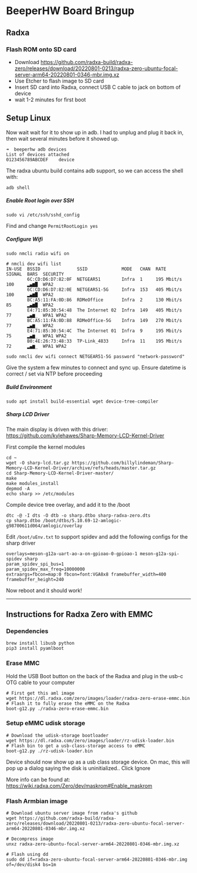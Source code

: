 # BeeperHW Board Bringup
## Radxa

### Flash ROM onto SD card

- Download https://github.com/radxa-build/radxa-zero/releases/download/20220801-0213/radxa-zero-ubuntu-focal-server-arm64-20220801-0346-mbr.img.xz 
- Use Etcher to flash image to SD card
- Insert SD card into Radxa, connect USB C cable to jack on bottom of device
- wait 1-2 minutes for first boot 


## Setup Linux 
Now wait wait for it to show up in adb. I had to unplug and plug it back in, then wait several minutes before it showed up. 

```
➜  beeperhw adb devices
List of devices attached
0123456789ABCDEF	device
```


The radxa ubuntu build contains adb support, so we can access the shell with:
```
adb shell
```

##### Enable Root login over SSH
```
sudo vi /etc/ssh/sshd_config
```
Find and change `PermitRootLogin yes`


##### Configure Wifi

```
sudo nmcli radio wifi on
```
```
# nmcli dev wifi list
IN-USE  BSSID              SSID             MODE   CHAN  RATE        SIGNAL  BARS  SECURITY
        6C:CD:D6:D7:82:0F  NETGEAR51        Infra  1     195 Mbit/s  100     ▂▄▆█  WPA2
        6C:CD:D6:D7:82:0E  NETGEAR51-5G     Infra  153   405 Mbit/s  100     ▂▄▆█  WPA2
        BC:A5:11:FA:0D:86  RDMeOffice       Infra  2     130 Mbit/s  85      ▂▄▆█  WPA2
        E4:71:85:30:54:48  The Internet 02  Infra  149   405 Mbit/s  77      ▂▄▆_  WPA1 WPA2
        BC:A5:11:FA:0D:88  RDMeOffice-5G    Infra  149   270 Mbit/s  77      ▂▄▆_  WPA2
        E4:71:85:30:54:4C  The Internet 01  Infra  9     195 Mbit/s  75      ▂▄▆_  WPA1 WPA2
        B0:4E:26:73:48:33  TP-Link_4833     Infra  11    195 Mbit/s  72      ▂▄▆_  WPA1 WPA2
```

```
sudo nmcli dev wifi connect NETGEAR51-5G password "network-password"
```

Give the system a few minutes to connect and sync up.  Ensure datetime is correct / set via NTP before proceeding

##### Build Environment
```
sudo apt install build-essential wget device-tree-compiler
```

##### Sharp LCD Driver 

The main display is driven with this driver: https://github.com/kylehawes/Sharp-Memory-LCD-Kernel-Driver


First compile the kernel modules
```
cd ~
wget -O sharp-lcd.tar.gz https://github.com/billylindeman/Sharp-Memory-LCD-Kernel-Driver/archive/refs/heads/master.tar.gz 
cd Sharp-Memory-LCD-Kernel-Driver-master/
make
make modules_install
depmod -A
echo sharp >> /etc/modules
```

Compile device tree overlay, and add it to the /boot

```
dtc -@ -I dts -O dtb -o sharp.dtbo sharp-radxa-zero.dts
cp sharp.dtbo /boot/dtbs/5.10.69-12-amlogic-g98700611d064/amlogic/overlay
```


Edit  `/boot/uEnv.txt` to support spidev and add the following configs for the sharp driver

```
overlays=meson-g12a-uart-ao-a-on-gpioao-0-gpioao-1 meson-g12a-spi-spidev sharp
param_spidev_spi_bus=1
param_spidev_max_freq=10000000
extraargs=fbcon=map:0 fbcon=font:VGA8x8 framebuffer_width=400 framebuffer_height=240
```

Now reboot and it should work!

---- 

## Instructions for Radxa Zero with EMMC
### Dependencies
```
brew install libusb python
pip3 install pyamlboot
```

### Erase MMC
Hold the USB Boot button on the back of the Radxa and plug in the usb-c OTG cable to your computer

```
# First get this aml image 
wget https://dl.radxa.com/zero/images/loader/radxa-zero-erase-emmc.bin
# Flash it to fully erase the eMMC on the Radxa
boot-g12.py ./radxa-zero-erase-emmc.bin
```

### Setup eMMC udisk storage

```
# Download the udisk-storage bootloader
wget https://dl.radxa.com/zero/images/loader/rz-udisk-loader.bin
# Flash bin to get a usb-class-storage access to eMMC
boot-g12.py ./rz-udisk-loader.bin
```

Device should now show up as a usb class storage device.  On mac, this will pop up a dialog saying the disk is uninitialized.. Click Ignore

More info can be found at: https://wiki.radxa.com/Zero/dev/maskrom#Enable_maskrom

### Flash Armbian image
```
# Download ubuntu server image from radxa's github
wget https://github.com/radxa-build/radxa-zero/releases/download/20220801-0213/radxa-zero-ubuntu-focal-server-arm64-20220801-0346-mbr.img.xz

# Decompress image
unxz radxa-zero-ubuntu-focal-server-arm64-20220801-0346-mbr.img.xz

# Flash using dd
sudo dd if=radxa-zero-ubuntu-focal-server-arm64-20220801-0346-mbr.img of=/dev/disk4 bs=1m
```
